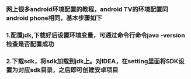 ### 网上很多android环境配置的教程，android TV的环境配置同android phone相同，基本步骤如下
### 1.配置jdk,下载好后设置环境变量，可通过命令行命令java -version检查是否配置成功
### 2.下载sdk，将sdk加载到jdk上。对IDEA，在setting里面将SDK设置为对应sdk目录，之后即可创建安卓项目
